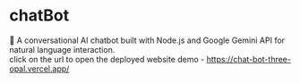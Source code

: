 # chatBot
🤖 A conversational AI chatbot built with Node.js and Google Gemini API for natural language interaction.<br>
click on the url to open the deployed website demo - <a href=" https://chat-bot-three-opal.vercel.app/"  target="_blank">https://chat-bot-three-opal.vercel.app/</a>
